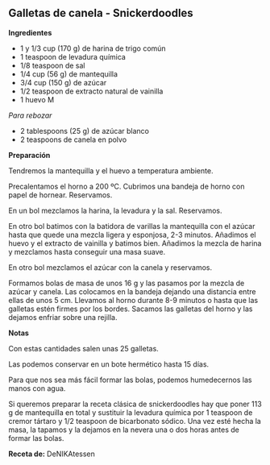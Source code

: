 ## Galletas de canela - Snickerdoodles

**Ingredientes**

- 1 y 1/3 cup (170 g) de harina de trigo común
- 1 teaspoon de levadura química
- 1/8 teaspoon de sal
- 1/4 cup (56 g) de mantequilla
- 3/4 cup (150 g) de azúcar
- 1/2 teaspoon de extracto natural de vainilla
- 1 huevo M

*Para rebozar*

- 2 tablespoons (25 g) de azúcar blanco
- 2 teaspoons de canela en polvo

**Preparación**

Tendremos la mantequilla y el huevo a temperatura ambiente.

Precalentamos el horno a 200 ºC. Cubrimos una bandeja de horno con papel de hornear. Reservamos.

En un bol mezclamos la harina, la levadura y la sal. Reservamos.

En otro bol batimos con la batidora de varillas la mantequilla con el azúcar hasta que quede una mezcla ligera y esponjosa, 2-3 minutos. Añadimos el huevo y el extracto de vainilla y batimos bien. Añadimos la mezcla de harina y mezclamos hasta conseguir una masa suave.

En otro bol mezclamos el azúcar con la canela y reservamos.

Formamos bolas de masa de unos 16 g y las pasamos por la mezcla de azúcar y canela. Las colocamos en la bandeja dejando una distancia entre ellas de unos 5 cm. Llevamos al horno durante 8-9 minutos o hasta que las galletas estén firmes por los bordes. Sacamos las galletas del horno y las dejamos enfriar sobre una rejilla.

**Notas**

Con estas cantidades salen unas 25 galletas.

Las podemos conservar en un bote hermético hasta 15 días.

Para que nos sea más fácil formar las bolas, podemos humedecernos las manos con agua.

Si queremos preparar la receta clásica de snickerdoodles hay que poner 113 g de mantequilla en total y sustituir la levadura química por 1 teaspoon de cremor tártaro y 1/2 teaspoon de bicarbonato sódico. Una vez esté hecha la masa, la tapamos y la dejamos en la nevera una o dos horas antes de formar las bolas.

**Receta de:** DeNIKAtessen
